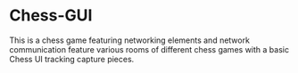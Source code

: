 # Chess-GUI
This is a chess game featuring networking elements and network communication feature various rooms of different chess games with a basic Chess UI tracking capture pieces.
